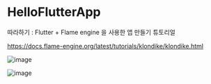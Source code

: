 # HelloFlutterApp

따라하기 : Flutter + Flame engine 을 사용한 앱 만들기 튜토리얼

https://docs.flame-engine.org/latest/tutorials/klondike/klondike.html

![image](https://github.com/KwankiAhn/HelloFlutterApp/assets/18159523/d555c3d7-8225-47f4-b2f8-859e25c87433)

![image](https://github.com/KwankiAhn/HelloFlutterApp/assets/18159523/94af744a-4b17-42b0-bd40-e80342b4eca0)
